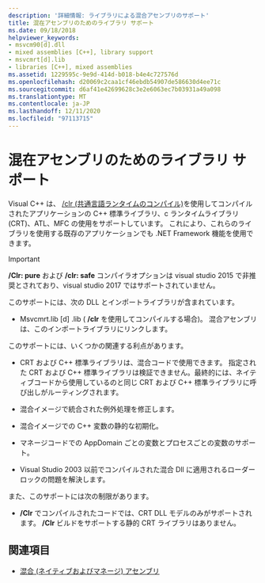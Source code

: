 ```yaml
---
description: '詳細情報: ライブラリによる混合アセンブリのサポート'
title: 混在アセンブリのためのライブラリ サポート
ms.date: 09/18/2018
helpviewer_keywords:
- msvcm90[d].dll
- mixed assemblies [C++], library support
- msvcmrt[d].lib
- libraries [C++], mixed assemblies
ms.assetid: 1229595c-9e9d-414d-b018-b4e4c727576d
ms.openlocfilehash: d20069c2caa1cf46ebdb54907de586630d4ee71c
ms.sourcegitcommit: d6af41e42699628c3e2e6063ec7b03931a49a098
ms.translationtype: MT
ms.contentlocale: ja-JP
ms.lasthandoff: 12/11/2020
ms.locfileid: "97113715"
---
```

# <a name="library-support-for-mixed-assemblies"></a>混在アセンブリのためのライブラリ サポート

Visual C++ は、 [/clr (共通言語ランタイムのコンパイル)](../build/reference/clr-common-language-runtime-compilation.md)を使用してコンパイルされたアプリケーションの C++ 標準ライブラリ、c ランタイムライブラリ (CRT)、ATL、MFC の使用をサポートしています。 これにより、これらのライブラリを使用する既存のアプリケーションでも .NET Framework 機能を使用できます。

> [!IMPORTANT]
> **/Clr: pure** および **/clr: safe** コンパイラオプションは visual studio 2015 で非推奨とされており、visual studio 2017 ではサポートされていません。

このサポートには、次の DLL とインポートライブラリが含まれています。

- Msvcmrt.lib [d] .lib ( **/clr** を使用してコンパイルする場合)。 混合アセンブリは、このインポートライブラリにリンクします。

このサポートには、いくつかの関連する利点があります。

- CRT および C++ 標準ライブラリは、混合コードで使用できます。 指定された CRT および C++ 標準ライブラリは検証できません。最終的には、ネイティブコードから使用しているのと同じ CRT および C++ 標準ライブラリに呼び出しがルーティングされます。

- 混合イメージで統合された例外処理を修正します。

- 混合イメージでの C++ 変数の静的な初期化。

- マネージコードでの AppDomain ごとの変数とプロセスごとの変数のサポート。

- Visual Studio 2003 以前でコンパイルされた混合 Dll に適用されるローダーロックの問題を解決します。

また、このサポートには次の制限があります。

- **/Clr** でコンパイルされたコードでは、CRT DLL モデルのみがサポートされます。 **/Clr** ビルドをサポートする静的 CRT ライブラリはありません。

## <a name="see-also"></a>関連項目

- [混合 (ネイティブおよびマネージ) アセンブリ](../dotnet/mixed-native-and-managed-assemblies.md)
